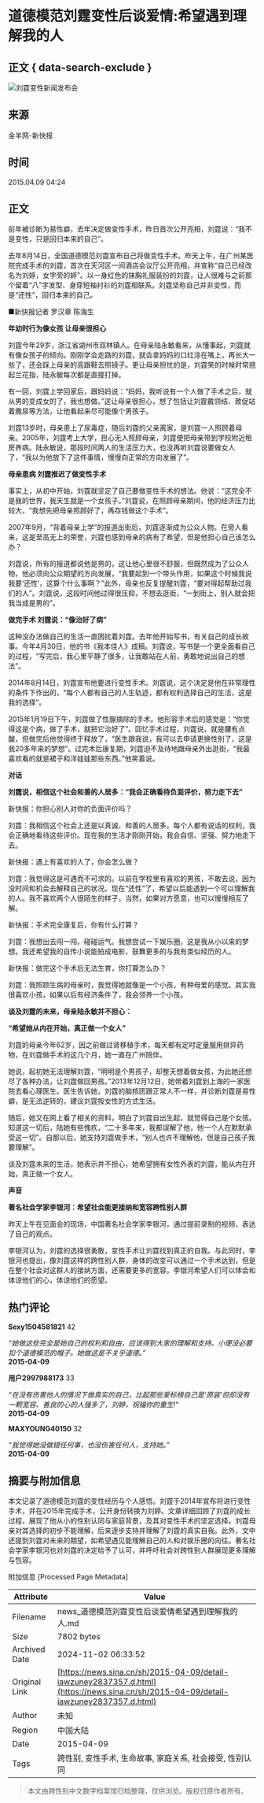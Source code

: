 # 道德模范刘霆变性后谈爱情:希望遇到理解我的人

## 正文 { data-search-exclude }


![刘霆变性新闻发布会](//k.sinaimg.cn/www/dy/s/2015-04-09/U11414P1T1D31695591F21DT20150409042412.jpg)

## 来源
金羊网-新快报

## 时间
2015.04.09 04:24

## 正文

前年被诊断为易性癖，去年决定做变性手术，昨日首次公开亮相，刘霆说：“我不是变性，只是回归本来的自己”。

去年8月14日，全国道德模范刘霆宣布自己将做变性手术。昨天上午，在广州某医院完成手术的刘霆，首次在天河区一间酒店会议厅公开亮相，并宣称“自己已经改名为刘婷，女字旁的婷”。以一身红色的抹胸礼服装扮的刘霆，让人很难与之前那个留着“八”字发型、身穿短袖衬衫的刘霆相联系。刘霆坚称自己并非变性，而是“还性”，回归本来的自己。

■新快报记者 罗汉章 陈海生

**年幼时行为像女孩 让母亲很担心**

刘霆今年29岁，浙江省湖州市双林镇人。在母亲陆永敏看来，从懂事起，刘霆就有像女孩子的倾向。刚刚学会走路的刘霆，就会拿妈妈的口红涂在嘴上，再长大一些了，还会踩上母亲的高跟鞋去照镜子。更让母亲担忧的是，刘霆笑的时候时常翘起兰花指，陆永敏每次都是直接打掉。

有一回，刘霆上学回家后，跟妈妈说：“妈妈，我听说有一个人做了手术之后，就从男的变成女的了，我也想做。”这让母亲很担心，想了包括让刘霆戴领结、敦促站着撒尿等方法，让他看起来尽可能像个男孩子。

刘霆13岁时，母亲患上了尿毒症，随后刘霆的父亲离家，是刘霆一人照顾着母亲。2005年，刘霆考上大学，担心无人照顾母亲，刘霆便把母亲带到学校附近租房养病。陆永敏说，那段时间两人的生活压力大，也没再听刘霆说要做女人了，“我以为他放下了这件事情，慢慢向正常的方向发展了”。

**母亲患病 刘霆推迟了做变性手术**

事实上，从初中开始，刘霆就坚定了自己要做变性手术的想法。他说：“这完全不是我的世界，我天生就是一个女孩子。”刘霆说，在照顾母亲期间，他的经济压力比较大，“我想先把母亲照顾好了，再存钱做这个手术”。

2007年9月，“背着母亲上学”的报道出街后，刘霆逐渐成为公众人物。在旁人看来，这是至高无上的荣誉，刘霆也感到母亲的病有了希望，但是他担心自己该怎么办？

刘霆说，所有的报道都说他是男的，这让他心里很不舒服，但既然成为了公众人物，他必须向公众期望的方向发展，“我要起到一个带头作用，如果这个时候我说我要‘还性’，这算个什么事啊？”此外，母亲也反复提醒刘霆，“要对得起帮助过我们的人”。刘霆说，这段时间他过得很压抑，不想去逛街，“一到街上，别人就会把我当成是男的”。

**做完手术 刘霆说：“像治好了病”**

这种没办法做自己的生活一直困扰着刘霆。去年他开始写书，有关自己的成长故事。今年4月30日，他的书《我本佳人》成稿。刘霆说，写书是一个更全面看自己的过程，“写完后，我心里平静了很多，让我敢站在人前，勇敢地说出自己的想法”。

2014年8月14日，刘霆宣布他要进行变性手术。刘霆说，这个决定是他在非常理性的条件下作出的，“每个人都有自己的人生轨迹，都有权利选择自己的生活，这是我的选择”。

2015年1月19日下午，刘霆做了性腺摘除的手术。他形容手术后的感觉是：“你觉得这是个病，做了手术，就把它治好了”。回忆手术过程，刘霆说，就是腰有点酸，但做完后他觉得终于释放了，“医生跟我说，我可以去申请更换性别了，这是我20多年来的梦想”。过完术后康复期，刘霆迫不及待地跟母亲外出逛街，“我最喜欢看的就是裙子和洋娃娃那些东西。”他笑着说。

**对话**

**刘霆说，相信这个社会和善的人居多：“我会正确看待负面评价，努力走下去”**

新快报：你担心别人对你的负面评价吗？

刘霆：我相信这个社会上还是以真诚、和善的人居多。每个人都有说话的权利，我会正确地看待这些评价。现在我的生活才刚刚开始，我会自信、坚强、努力地走下去。

新快报：遇上有喜欢的人了，你会怎么做？

刘霆：我觉得这是可遇而不可求的。以前在学校里有喜欢的男孩，不敢去说，因为没时间和机会去解释自己的状况。现在“还性”了，希望以后能遇到一个可以理解我的人。我不喜欢两个人很陌生的样子，当然，如果对方愿意，也可以慢慢相互了解。

新快报：手术完全康复后，你有什么打算？

刘霆：我想出去闯一闯，碰碰运气。我想尝试一下娱乐圈，这是我从小以来的梦想。我还希望我的自传小说能拍成电影，鼓舞更多的与我有类似经历的人。

新快报：做完这个手术后无法生育，你打算怎么办？

刘霆：我照顾生病的母亲时，我觉得她就像是一个小孩，有种母爱的感觉。其实我很喜欢小孩，如果以后有经济条件了，我会领养一个小孩。

**谈及刘霆的未来，母亲陆永敏并不担心：**

**“希望她从内在开始，真正做一个女人”**

刘霆的母亲今年62岁，因之前做过肾移植手术，每天都有定时定量服用排异药物，在刘霆做手术的这几个月，她一直在广州陪伴。

她说，起初她无法理解刘霆，“明明是个男孩子，却整天想着做女孩，为此她还想尽了各种办法，让刘霆做回男孩。”2013年12月12日，她带着刘霆到上海的一家医院去看心理医生。医生告诉她，刘霆的脑核团跟正常人不一样，并诊断刘霆是易性癖，是无法逆转的，建议刘霆按女性的方式生活。

随后，她又在网上看了相关的资料，明白了刘霆自出生起，就觉得自己是个女孩。知道这一切后，陆她有些愧疚，“二十多年来，我都误解了他，他一个人在默默承受这一切”。自那以后，她支持刘霆做手术，“别人也许不理解他，但是自己孩子我要理解”。

谈及刘霆未来的生活，她表示并不担心，她希望拥有女性外表的刘霆，能从内在开始，真正做一个女人。

**声音**

**著名社会学家李银河：希望社会能更接纳和宽容跨性别人群**

昨天上午在见面会的现场，中国著名社会学家李银河，通过提前录制的视频，表达了自己的观点。

李银河认为，刘霆的选择很勇敢，变性手术让刘霆找到真正的自我。与此同时，李银河也提出，像刘霆这样的跨性别人群，身体的改变可以通过一个手术达到，但是在整个社会对这群人的接纳方面，还需要更多的宽容。李银河希望人们可以体会和体谅他们的心，体谅他们的愿望。

## 热门评论

**Sexy1504581821** 42

*“她做这些完全是她自己的权利和自由，应该得到大家的理解和支持。小便没必要扣个道德模范的帽子。她做这是不关乎道德。”*  
**2015-04-09**

**用户2997988173** 33

*“在没有伤害他人的情况下做真实的自己，比起那些爱标榜自己是‘原装’但却没有一颗宽容、善良的心的人强多了，刘婷，祝福你的重生!”*  
**2015-04-09**

**MAXYOUNG40150** 32

*“我觉得她没做错任何事，也没伤害任何人，支持她。”*  
**2015-04-09**

## 摘要与附加信息

<!-- tcd_abstract -->
本文记录了道德模范刘霆的变性经历与个人感悟。刘霆于2014年宣布将进行变性手术，并在2015年完成手术，公开身份转换为刘婷。文章详细回顾了刘霆的成长过程，展现了他从小的性别认同与家庭背景，及其对变性手术的坚定选择。刘霆母亲对其选择的初步不能理解，后来逐步支持并理解了刘霆的真实自我。此外，文中还提到刘霆对未来的期望，如希望遇见能理解自己的人和对娱乐圈的向往。著名社会学家李银河也对刘霆的决定给予了认可，并呼吁社会对跨性别人群展现更多理解与包容。
<!-- tcd_abstract_end -->

附加信息 [Processed Page Metadata]

| Attribute       | Value                                  |
|-----------------|----------------------------------------|
| Filename        | news_道德模范刘霆变性后谈爱情希望遇到理解我的人.md                             |
| Size            | 7802 bytes                           |
| Archived Date   | 2024-11-02 06:33:52                             |
| Original Link   | [https://news.sina.cn/sh/2015-04-09/detail-iawzuney2837357.d.html](https://news.sina.cn/sh/2015-04-09/detail-iawzuney2837357.d.html)                       |
| Author          | 未知                               |
| Region          | 中国大陆                               |
| Date            | 2015-04-09                                 |
| Tags            | 跨性别, 变性手术, 生命故事, 家庭关系, 社会接受, 性别认同                                 |
>
> 本文由跨性别中文数字档案馆归档整理，仅供浏览。版权归原作者所有。
>